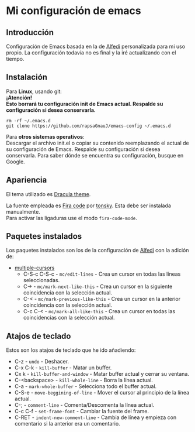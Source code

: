 # Mi configuración de emacs
## Introducción

Configuración de Emacs basada en la de [Alfedi] personalizada para mi uso propio. La configuración todavía no es final y la iré actualizando con el tiempo.

## Instalación

Para **Linux**, usando git:  
**¡Atención!  
Esto borrará tu configuración init de Emacs actual. Respalde su configuración si desea conservarla.**
~~~
rm -rf ~/.emacs.d
git clone https://github.com/rapsaGnauJ/emacs-config ~/.emacs.d
~~~

Para **otros sistemas operativos**:  
Descargar el archivo init.el o copiar su contenido reemplazando el actual de su 
configuración de Emacs. Respalde su configuración si desea conservarla. 
Para saber dónde se encuentra su configuración, busque en Google.

## Apariencia

El tema utilizado es [Dracula theme].

La fuente empleada es [Fira code] por [tonsky]. Esta debe ser instalada manualmente.  
Para activar las ligaduras use el modo `fira-code-mode`.

## Paquetes instalados

Los paquetes instalados son los de la configuración de [Alfedi] con la adición de:  

- [multiple-cursors]
  - C-S-c C-S-c - `mc/edit-lines` - Crea un cursor en todas las líneas seleccionadas.
  - C-> - `mc/mark-next-like-this` - Crea un cursor en la siguiente coincidencia con la selección actual.
  - C-< - `mc/mark-previous-like-this` - Crea un cursor en la anterior coincidencia con la selección actual.
  - C-c C-< - `mc/mark-all-like-this` - Crea un cursor en todas las coincidencias con la selección actual.

## Atajos de teclado

Estos son los atajos de teclado que he ido añadiendo:  

- C-z - `undo` - Deshacer.
- C-x C-k - `kill-buffer` - Matar un buffer.
- Cx k - `kill-buffer-and-window` - Matar buffer actual y cerrar su ventana.
- C-\<backspace\> - `kill-whole-line` - Borra la línea actual.
- C-a - `mark-whole-buffer` - Selecciona todo el buffer actual.
- C-S-e - `move-beggining-of-line` - Mover el cursor al principio de la línea actual.
- C-; - `comment-line` - Comenta/Descomenta la línea actual.
- C-c C-f - `set-frame-font` - Cambiar la fuente del frame.
- C-RET - `indent-new-comment-line` - Cambia de línea y empieza con comentario si la anterior era un comentario.


[Alfedi]: https://github.com/Alfedi
[Dracula theme]: https://draculatheme.com
[Fira code]: https://github.com/tonsky/FiraCode
[tonsky]: https://github.com/tonsky
[multiple-cursors]: https://github.com/magnars/multiple-cursors.el
